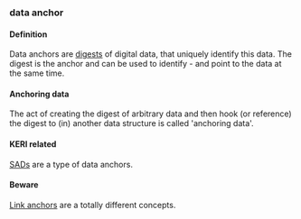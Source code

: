 ### data anchor

<h4>Definition</h4><p>Data anchors are <a href="digest">digests</a> of digital data, that uniquely identify this data. The digest is the anchor and can be used to identify - and point to the data at the same time. </p><h4>Anchoring data</h4><p>The act of creating the digest of arbitrary data and then hook (or reference) the digest to (in) another data structure is called &#39;anchoring data&#39;.</p><h4>KERI related</h4><p><a href="self-addressing-data">SADs</a> are a type of data anchors.</p><h4>Beware</h4><p><a href="https://en.wikipedia.org/wiki/Hyperlink#Anchor_links">Link anchors</a> are a totally different concepts.</p>